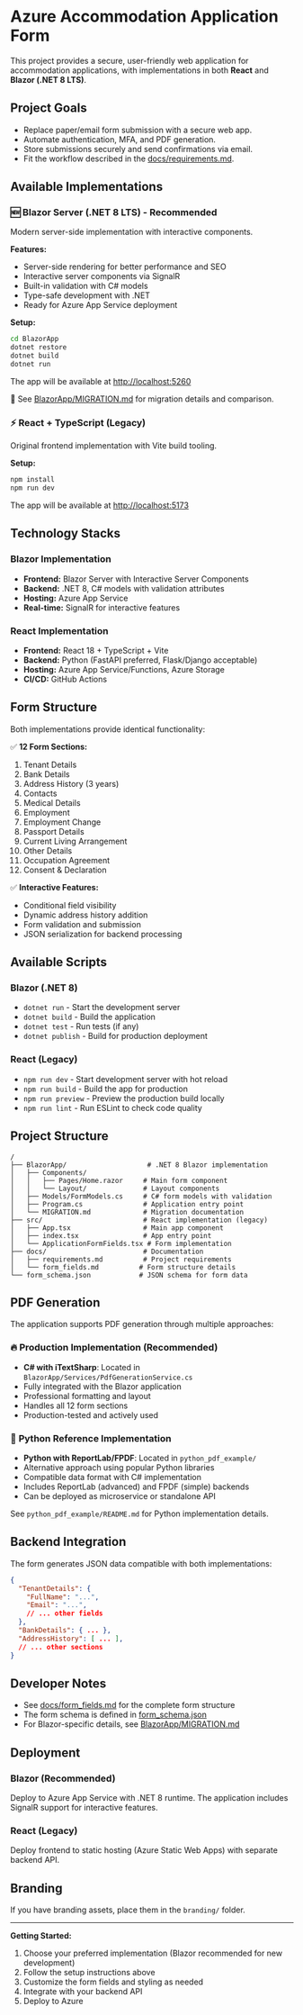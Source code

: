 # Azure Accommodation Application Form

This project provides a secure, user-friendly web application for accommodation applications, with implementations in both **React** and **Blazor (.NET 8 LTS)**.

## Project Goals

- Replace paper/email form submission with a secure web app.
- Automate authentication, MFA, and PDF generation.
- Store submissions securely and send confirmations via email.
- Fit the workflow described in the [docs/requirements.md](docs/requirements.md).

## Available Implementations

### 🆕 Blazor Server (.NET 8 LTS) - **Recommended**
Modern server-side implementation with interactive components.

**Features:**
- Server-side rendering for better performance and SEO
- Interactive server components via SignalR
- Built-in validation with C# models
- Type-safe development with .NET
- Ready for Azure App Service deployment

**Setup:**
```bash
cd BlazorApp
dotnet restore
dotnet build  
dotnet run
```
The app will be available at [http://localhost:5260](http://localhost:5260)

📖 See [BlazorApp/MIGRATION.md](BlazorApp/MIGRATION.md) for migration details and comparison.

### ⚡ React + TypeScript (Legacy)
Original frontend implementation with Vite build tooling.

**Setup:**
```bash
npm install
npm run dev
```
The app will be available at [http://localhost:5173](http://localhost:5173)

## Technology Stacks

### Blazor Implementation
- **Frontend:** Blazor Server with Interactive Server Components
- **Backend:** .NET 8, C# models with validation attributes  
- **Hosting:** Azure App Service
- **Real-time:** SignalR for interactive features

### React Implementation  
- **Frontend:** React 18 + TypeScript + Vite
- **Backend:** Python (FastAPI preferred, Flask/Django acceptable)
- **Hosting:** Azure App Service/Functions, Azure Storage
- **CI/CD:** GitHub Actions

## Form Structure

Both implementations provide identical functionality:

✅ **12 Form Sections:**
1. Tenant Details
2. Bank Details
3. Address History (3 years)
4. Contacts  
5. Medical Details
6. Employment
7. Employment Change
8. Passport Details
9. Current Living Arrangement
10. Other Details
11. Occupation Agreement
12. Consent & Declaration

✅ **Interactive Features:**
- Conditional field visibility
- Dynamic address history addition
- Form validation and submission
- JSON serialization for backend processing

## Available Scripts

### Blazor (.NET 8)
- `dotnet run` - Start the development server
- `dotnet build` - Build the application
- `dotnet test` - Run tests (if any)
- `dotnet publish` - Build for production deployment

### React (Legacy)
- `npm run dev` - Start development server with hot reload
- `npm run build` - Build the app for production  
- `npm run preview` - Preview the production build locally
- `npm run lint` - Run ESLint to check code quality

## Project Structure

```
/
├── BlazorApp/                    # .NET 8 Blazor implementation
│   ├── Components/
│   │   ├── Pages/Home.razor     # Main form component
│   │   └── Layout/              # Layout components
│   ├── Models/FormModels.cs     # C# form models with validation
│   ├── Program.cs               # Application entry point
│   └── MIGRATION.md             # Migration documentation
├── src/                         # React implementation (legacy)
│   ├── App.tsx                  # Main app component
│   ├── index.tsx                # App entry point
│   └── ApplicationFormFields.tsx # Form implementation
├── docs/                        # Documentation
│   ├── requirements.md          # Project requirements
│   └── form_fields.md          # Form structure details
└── form_schema.json            # JSON schema for form data
```

## PDF Generation

The application supports PDF generation through multiple approaches:

### 🔥 **Production Implementation** (Recommended)
- **C# with iTextSharp**: Located in `BlazorApp/Services/PdfGenerationService.cs`
- Fully integrated with the Blazor application
- Professional formatting and layout
- Handles all 12 form sections
- Production-tested and actively used

### 🐍 **Python Reference Implementation** 
- **Python with ReportLab/FPDF**: Located in `python_pdf_example/`
- Alternative approach using popular Python libraries
- Compatible data format with C# implementation  
- Includes ReportLab (advanced) and FPDF (simple) backends
- Can be deployed as microservice or standalone API

See `python_pdf_example/README.md` for Python implementation details.

## Backend Integration

The form generates JSON data compatible with both implementations:

```json
{
  "TenantDetails": {
    "FullName": "...",
    "Email": "...",
    // ... other fields
  },
  "BankDetails": { ... },
  "AddressHistory": [ ... ],
  // ... other sections
}
```

## Developer Notes

- See [docs/form_fields.md](docs/form_fields.md) for the complete form structure
- The form schema is defined in [form_schema.json](form_schema.json)
- For Blazor-specific details, see [BlazorApp/MIGRATION.md](BlazorApp/MIGRATION.md)

## Deployment

### Blazor (Recommended)
Deploy to Azure App Service with .NET 8 runtime. The application includes SignalR support for interactive features.

### React (Legacy)  
Deploy frontend to static hosting (Azure Static Web Apps) with separate backend API.

## Branding

If you have branding assets, place them in the `branding/` folder.

---

**Getting Started:**
1. Choose your preferred implementation (Blazor recommended for new development)
2. Follow the setup instructions above
3. Customize the form fields and styling as needed
4. Integrate with your backend API
5. Deploy to Azure